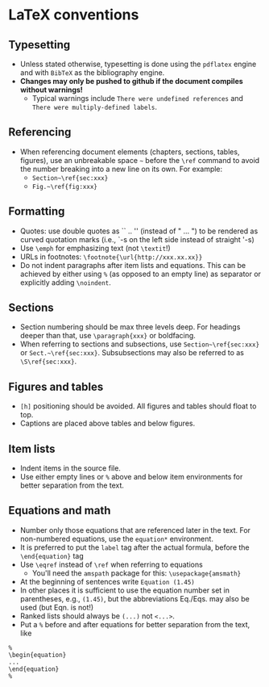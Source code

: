 # LaTeX conventions

## Typesetting

  * Unless stated otherwise, typesetting is done using the `pdflatex` engine and with `BibTeX` as the bibliography engine.
  * **Changes may only be pushed to github if the document compiles without warnings!**
    - Typical warnings include `There were undefined references` and `There were multiply-defined labels`.

## Referencing

  * When referencing document elements (chapters, sections, tables, figures), use an unbreakable space `~` before the `\ref` command to avoid the number breaking into a new line on its own. For example:
    - `Section~\ref{sec:xxx}`
    - `Fig.~\ref{fig:xxx}`

## Formatting

  * Quotes: use double quotes as \`\` .. \'\' (instead of \" ... \") to be rendered as curved quotation marks (i.e., \`-s on the left side instead of straight \'-s)
  * Use `\emph` for emphasizing text (not `\textit`!)
  * URLs in footnotes: `\footnote{\url{http://xxx.xx.xx}}`
  * Do not indent paragraphs after item lists and equations. This can be achieved by either using `%` (as opposed to an empty line) as separator or explicitly adding `\noindent`.

## Sections

  * Section numbering should be max three levels deep. For headings deeper than that, use `\paragraph{xxx}` or boldfacing.
  * When referring to sections and subsections, use `Section~\ref{sec:xxx}` or `Sect.~\ref{sec:xxx}`.  Subsubsections may also be referred to as `\S\ref{sec:xxx}`.

## Figures and tables

  * `[h]` positioning should be avoided. All figures and tables should float to top.
  * Captions are placed above tables and below figures.

## Item lists

  * Indent items in the source file.
  * Use either empty lines or `%` above and below item environments for better separation from the text.

## Equations and math

  * Number only those equations that are referenced later in the text. For non-numbered equations, use the `equation*` environment.
  * It is preferred to put the `label` tag after the actual formula, before the `\end{equation}` tag
  * Use `\eqref` instead of `\ref` when referring to equations
    - You'll need the `amspath` package for this: `\usepackage{amsmath}`
  * At the beginning of sentences write `Equation (1.45)`
  * In other places it is sufficient to use the equation number set in parentheses, e.g., `(1.45)`, but the abbreviations Eq./Eqs. may also be used (but Eqn. is not!)
  * Ranked lists should always be `(...)` not `<...>`.
  * Put a `%` before and after equations for better separation from the text, like
```
%
\begin{equation}
...
\end{equation}
%
```
